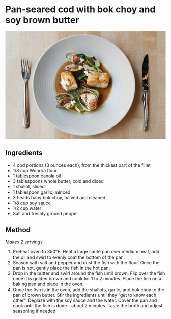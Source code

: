 # Pan-seared cod with bok choy and soy brown butter
![](pan-seared-cod.jpg)

## Ingredients
* 4 cod portions (3 ounces each), from the thickest part of the fillet
* 1/8 cup Wondra flour
* 1 tablespoon canola oil
* 3 tablespoons whole butter, cold and diced
* 1 shallot, sliced
* 1 tablespoon garlic, minced
* 3 heads baby bok choy, halved and cleaned
* 1/8 cup soy sauce
* 1/2 cup water
* Salt and freshly ground pepper

## Method
_Makes 2 servings_

1. Preheat oven to 350°F. Heat a large sauté pan over medium heat, add the oil and swirl to evenly coat the bottom of the pan.
2. Season with salt and pepper and dust the fish with the flour. Once the pan is hot, gently place the fish in the hot pan.
3. Drop in the butter and swirl around the fish until brown. Flip over the fish once it is golden brown and cook for 1 to 2 minutes. Place the fish on a baking pan and place in the oven.
4. Once the fish is in the oven, add the shallots, garlic, and bok choy to the pan of brown butter. Stir the ingredients until they “get to know each other”. Deglaze with the soy sauce and the water. Cover the pan and cook until the fish is done - about 2 minutes. Taste the broth and adjust seasoning if needed.
